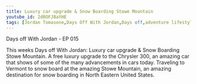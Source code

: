 ```yaml
---
title: Luxury car upgrade & Snow Boarding Stowe Mountain
youtube_id: 2dROFJ8aYHE
tags: [Jordan Tomasone,Days Off With Jordan,Days off,adventure lifestyle,canadian travel vlogger,luxury car upgrade & snow boarding stowe mountain,stowe mountain footage,chrysler 300 review,snow boarding in vermont,snow boarding in the usa,snow boarding down stowe mountain,stowe mountain shots,shredding stowe mountain,gopro stowe mountain,chrysler 300 review and snow boarding in vermont,snow,awesome snow board,snow boarding trail rides,bush trail rides on snow boards]
---
```

Days off With Jordan - EP 015

This weeks Days off With Jordan: Luxury car upgrade & Snow Boarding Stowe Mountain. A free luxury upgrade to the Chrysler 300, an amazing car that shows of some of the many advancements in cars today. Traveling to Vermont to snow board at the amazing Stowe Mountain, an amazing destination for snow boarding in North Eastern United States.
